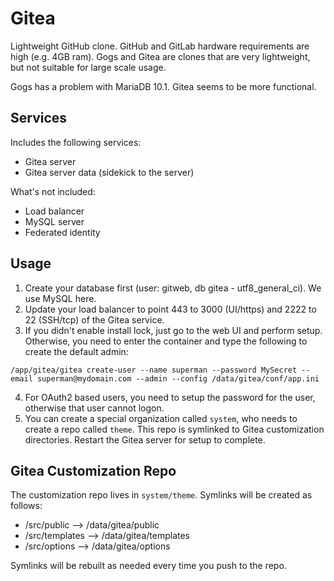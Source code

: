 Gitea
=====
Lightweight GitHub clone. GitHub and GitLab hardware requirements are high (e.g. 4GB ram). Gogs and Gitea are clones that 
are very lightweight, but not suitable for large scale usage.

Gogs has a problem with MariaDB 10.1. Gitea seems to be more functional.

Services
--------
Includes the following services:
- Gitea server
- Gitea server data (sidekick to the server)

What's not included:
- Load balancer
- MySQL server
- Federated identity

Usage
-----
1. Create your database first (user: gitweb, db gitea - utf8_general_ci). We use MySQL here.
2. Update your load balancer to point 443 to 3000 (UI/https) and 2222 to 22 (SSH/tcp) of the Gitea service.
3. If you didn't enable install lock, just go to the web UI and perform setup. Otherwise, you need to enter the container and type the following to create the default admin:

```
/app/gitea/gitea create-user --name superman --password MySecret --email superman@mydomain.com --admin --config /data/gitea/conf/app.ini
```

4. For OAuth2 based users, you need to setup the password for the user, otherwise that user cannot logon.
5. You can create a special organization called `system`, who needs to create a repo called `theme`. This repo is symlinked to Gitea customization directories. Restart the Gitea server for setup to complete.

Gitea Customization Repo
------------------------
The customization repo lives in `system/theme`. Symlinks will be created as follows:

- /src/public --> /data/gitea/public
- /src/templates --> /data/gitea/templates
- /src/options --> /data/gitea/options

Symlinks will be rebuilt as needed every time you push to the repo.
